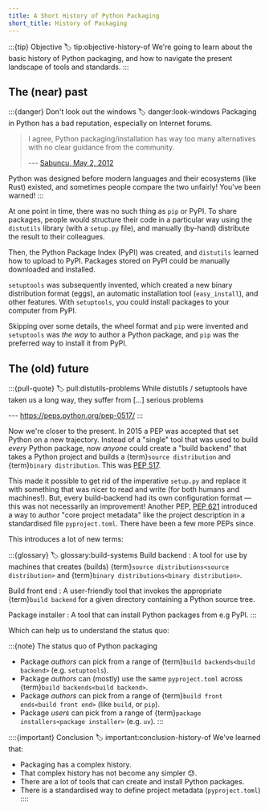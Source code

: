 ```yaml
---
title: A Short History of Python Packaging
short_title: History of Packaging
---
```


:::{tip} Objective
:label: tip:objective-history-of
We're going to learn about the basic history of Python packaging, and how to navigate the present landscape of tools and standards.
:::

## The (near) past

:::{danger} Don't look out the windows
:label: danger:look-windows
Packaging in Python has a bad reputation, especially on Internet forums.

> I agree, Python packaging/installation has way too many alternatives with no clear guidance from the community.
>
> --- [Sabuncu, May 2, 2012](https://stackoverflow.com/q/6344076/1215241)

Python was designed before modern languages and their ecosystems (like Rust) existed, and sometimes people compare the two unfairly! You've been warned!
:::

At one point in time, there was no such thing as `pip` or PyPI. To share packages, people would structure their code in a particular way using the `distutils` library (with a `setup.py` file), and manually (by-hand) distribute the result to their colleagues.

Then, the Python Package Index (PyPI) was created, and `distutils` learned how to upload to PyPI. Packages stored on PyPI could be manually downloaded and installed.

`setuptools` was subsequently invented, which created a new binary distribution format (eggs), an automatic installation tool (`easy_install`), and other features. With `setuptools`, you could install packages to your computer from PyPI.

Skipping over some details, the wheel format and `pip` were invented and `setuptools` was _the way_ to author a Python package, and `pip` was the preferred way to install it from PyPI.

## The (old) future

:::{pull-quote}
:label: pull:distutils-problems
While distutils / setuptools have taken us a long way, they suffer from [...] serious problems

--- https://peps.python.org/pep-0517/
:::

Now we're closer to the present. In 2015 a PEP was accepted that set Python on a new trajectory. Instead of a "single" tool that was used to build _every_ Python package, now _anyone_ could create a "build backend" that takes a Python project and builds a {term}`source distribution` and {term}`binary distribution`. This was [PEP 517](https://peps.python.org/pep-0517/#abstract).

This made it possible to get rid of the imperative `setup.py` and replace it with something that was nicer to read and write (for both humans and machines!). But, every build-backend had its own configuration format — this was not necessarily an improvement! Another PEP, [PEP 621](https://peps.python.org/pep-0621/#abstract) introduced a way to author "core project metadata" like the project description in a standardised file `pyproject.toml`. There have been a few more PEPs since.

This introduces a lot of new terms:

:::{glossary}
:label: glossary:build-systems
Build backend
: A tool for use by machines that creates (builds) {term}`source distributions<source distribution>` and {term}`binary distributions<binary distribution>`.

Build front end
: A user-friendly tool that invokes the appropriate {term}`build backend` for a given directory containing a Python source tree.

Package installer
: A tool that can install Python packages from e.g PyPI.
:::

Which can help us to understand the status quo:

:::{note} The status quo of Python packaging

- Package _authors_ can pick from a range of {term}`build backends<build backend>` (e.g. `setuptools`).
- Package _authors_ can (mostly) use the same `pyproject.toml` across {term}`build backends<build backend>`.
- Package _authors_ can pick from a range of {term}`build front ends<build front end>` (like `build`, or `pip`).
- Package _users_ can pick from a range of {term}`package installers<package installer>` (e.g. `uv`).
  :::

::::{important} Conclusion
:label: important:conclusion-history-of
We've learned that:

- Packaging has a complex history.
- That complex history has not become any simpler 😓.
- There are a lot of tools that can create and install Python packages.
- There is a standardised way to define project metadata (`pyproject.toml`)
  ::::
